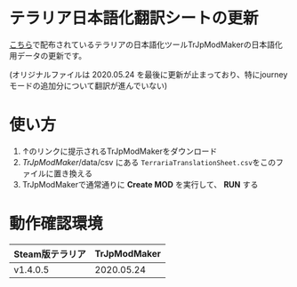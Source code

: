 # テラリア日本語化翻訳シートの更新

[こちら](https://synctam.blogspot.com/2017/05/terraria_20.html?showComment=1495805885682)で配布されているテラリアの日本語化ツールTrJpModMakerの日本語化用データの更新です。

(オリジナルファイルは 2020.05.24 を最後に更新が止まっており、特にjourneyモードの追加分について翻訳が進んでいない)

# 使い方

1. ↑のリンクに提示されるTrJpModMakerをダウンロード
1. *TrJpModMaker*/data/csv にある `TerrariaTranslationSheet.csv`をこのファイルに置き換える
1. TrJpModMakerで通常通りに **Create MOD** を実行して、 **RUN** する

# 動作確認環境

| Steam版テラリア | TrJpModMaker |
| --------------- | ------------ |
|  v1.4.0.5       | 2020.05.24   |
